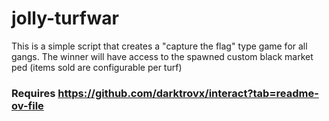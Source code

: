 # jolly-turfwar

This is a simple script that creates a "capture the flag" type game for all gangs. The winner will have access to the spawned custom black market ped (items sold are configurable per turf)

### Requires https://github.com/darktrovx/interact?tab=readme-ov-file
